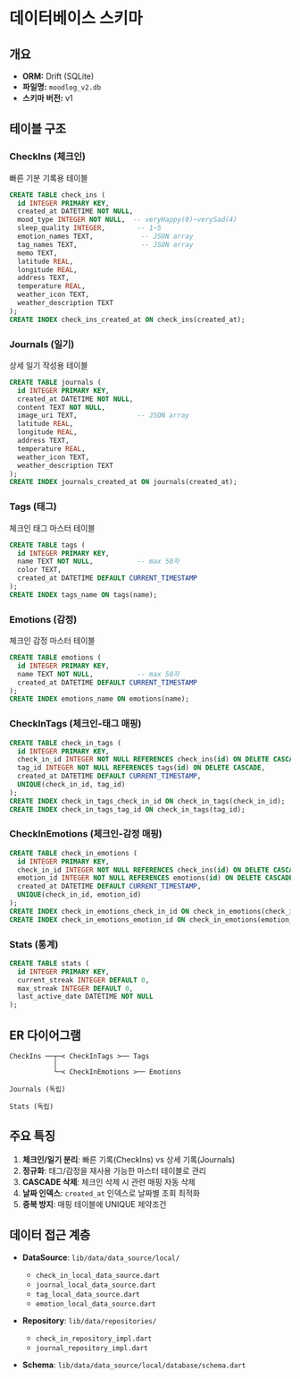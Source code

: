 # 데이터베이스 스키마

## 개요

- **ORM:** Drift (SQLite)
- **파일명:** `moodlog_v2.db`
- **스키마 버전:** v1

## 테이블 구조

### CheckIns (체크인)
빠른 기분 기록용 테이블

```sql
CREATE TABLE check_ins (
  id INTEGER PRIMARY KEY,
  created_at DATETIME NOT NULL,
  mood_type INTEGER NOT NULL,  -- veryHappy(0)~verySad(4)
  sleep_quality INTEGER,        -- 1~5
  emotion_names TEXT,            -- JSON array
  tag_names TEXT,                -- JSON array
  memo TEXT,
  latitude REAL,
  longitude REAL,
  address TEXT,
  temperature REAL,
  weather_icon TEXT,
  weather_description TEXT
);
CREATE INDEX check_ins_created_at ON check_ins(created_at);
```

### Journals (일기)
상세 일기 작성용 테이블

```sql
CREATE TABLE journals (
  id INTEGER PRIMARY KEY,
  created_at DATETIME NOT NULL,
  content TEXT NOT NULL,
  image_uri TEXT,               -- JSON array
  latitude REAL,
  longitude REAL,
  address TEXT,
  temperature REAL,
  weather_icon TEXT,
  weather_description TEXT
);
CREATE INDEX journals_created_at ON journals(created_at);
```

### Tags (태그)
체크인 태그 마스터 테이블

```sql
CREATE TABLE tags (
  id INTEGER PRIMARY KEY,
  name TEXT NOT NULL,           -- max 50자
  color TEXT,
  created_at DATETIME DEFAULT CURRENT_TIMESTAMP
);
CREATE INDEX tags_name ON tags(name);
```

### Emotions (감정)
체크인 감정 마스터 테이블

```sql
CREATE TABLE emotions (
  id INTEGER PRIMARY KEY,
  name TEXT NOT NULL,           -- max 50자
  created_at DATETIME DEFAULT CURRENT_TIMESTAMP
);
CREATE INDEX emotions_name ON emotions(name);
```

### CheckInTags (체크인-태그 매핑)
```sql
CREATE TABLE check_in_tags (
  id INTEGER PRIMARY KEY,
  check_in_id INTEGER NOT NULL REFERENCES check_ins(id) ON DELETE CASCADE,
  tag_id INTEGER NOT NULL REFERENCES tags(id) ON DELETE CASCADE,
  created_at DATETIME DEFAULT CURRENT_TIMESTAMP,
  UNIQUE(check_in_id, tag_id)
);
CREATE INDEX check_in_tags_check_in_id ON check_in_tags(check_in_id);
CREATE INDEX check_in_tags_tag_id ON check_in_tags(tag_id);
```

### CheckInEmotions (체크인-감정 매핑)
```sql
CREATE TABLE check_in_emotions (
  id INTEGER PRIMARY KEY,
  check_in_id INTEGER NOT NULL REFERENCES check_ins(id) ON DELETE CASCADE,
  emotion_id INTEGER NOT NULL REFERENCES emotions(id) ON DELETE CASCADE,
  created_at DATETIME DEFAULT CURRENT_TIMESTAMP,
  UNIQUE(check_in_id, emotion_id)
);
CREATE INDEX check_in_emotions_check_in_id ON check_in_emotions(check_in_id);
CREATE INDEX check_in_emotions_emotion_id ON check_in_emotions(emotion_id);
```

### Stats (통계)
```sql
CREATE TABLE stats (
  id INTEGER PRIMARY KEY,
  current_streak INTEGER DEFAULT 0,
  max_streak INTEGER DEFAULT 0,
  last_active_date DATETIME NOT NULL
);
```

## ER 다이어그램

```
CheckIns ──┬─< CheckInTags >── Tags
           │
           └─< CheckInEmotions >── Emotions

Journals (독립)

Stats (독립)
```

## 주요 특징

1. **체크인/일기 분리**: 빠른 기록(CheckIns) vs 상세 기록(Journals)
2. **정규화**: 태그/감정을 재사용 가능한 마스터 테이블로 관리
3. **CASCADE 삭제**: 체크인 삭제 시 관련 매핑 자동 삭제
4. **날짜 인덱스**: `created_at` 인덱스로 날짜별 조회 최적화
5. **중복 방지**: 매핑 테이블에 UNIQUE 제약조건

## 데이터 접근 계층

- **DataSource**: `lib/data/data_source/local/`
  - `check_in_local_data_source.dart`
  - `journal_local_data_source.dart`
  - `tag_local_data_source.dart`
  - `emotion_local_data_source.dart`

- **Repository**: `lib/data/repositories/`
  - `check_in_repository_impl.dart`
  - `journal_repository_impl.dart`

- **Schema**: `lib/data/data_source/local/database/schema.dart`
